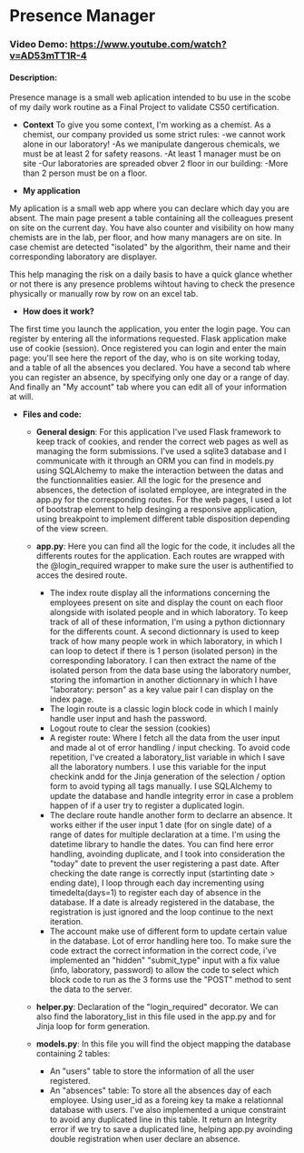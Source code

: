 # Presence Manager
### Video  Demo: https://www.youtube.com/watch?v=AD53mTT1R-4
#### Description:

Presence manage is a small web aplication intended to bu use in  the scobe of my daily work routine as a Final Project to validate CS50 certification.

- **Context**
To give you some context, I'm working as a chemist. As a chemist, our company provided us some strict rules: 
-we cannot work alone in  our laboratory! 
    -As we manipulate dangerous chemicals, we must be at least 2 for safety reasons.
-At least 1 manager must be on site
-Our laboratories are spreaded obver 2 floor in our building:
    -More than 2 person must be on a floor.

- **My application**

My aplication is a small web app where you can declare which day you are absent. The main page present a table containing all the colleagues present on site on the current day.
You have also counter and visibility on how many chemists are in the lab, per floor, and how many managers are on site. 
In case chemist are detected "isolated" by the algorithm, their name and their corresponding laboratory are displayer.

This help managing the risk on a daily basis to have a quick glance whether or not there is any presence problems wihtout having to check the presence physically or manually row by row on an excel tab.

- **How does it work?**

The first time you launch the application, you enter the login page. You can register by entering all the informations requested. Flask application make use of cookie (session).
Once registered you can login and enter the main page: you'll see here the report of the day, who is on site working today, and a table of all the absences you declared.
You have a second tab where you can register an absence, by specifying only one day or a range of day.
And finally an "My account" tab where you can edit all of your information at will.

- **Files and code:**

    - **General design**: For this application I've used Flask framework to keep track of cookies, and render the correct web pages as well as managing the form submissions. I've used a sqlite3 database and I communicate with it through an ORM you can find in models.py using SQLAlchemy to make the interaction between the datas and the functionnalities easier. All the logic  for the presence and absences, the detection of isolated employee, are integrated in the app.py for the corresponding routes. For the web pages, I used a lot of bootstrap element to help desinging a responsive application, using breakpoint to implement different table disposition depending of the view screen.
    
    - **app.py**: Here  you can find all the logic for the code, it includes all the differents routes for the application. Each routes are wrapped with the  @login_required wrapper to make sure the user is authentified to acces the desired route. 
        - The index route display all the informations concerning the employees present on site and display the count on each floor alongside with isolated people and in which laboratory. To keep track of all of these information, I'm using a python dictionnary for the differents count. A second dictionnary is used to keep track of how many people work in which laboratory, in which I can loop to detect if there is 1 person (isolated person) in the corresponding laboratory. I can then extract the name of the isolated person from the data base using the laboratory number, storing the infomartion in another dictionnary in which I have "laboratory: person" as a key value pair I can display on the index page.
        - The login route is a classic login block code in which I mainly handle user input and hash the password.
        - Logout route to clear the session (cookies)
        - A register route: Where I fetch all the data from the user input and made al ot of error handling / input checking. To avoid code repetition, I've created a laboratory_list variable in which I save all the laboratory numbers. I use this variable for the input checkink andd for the Jinja generation of the selection / option form to avoid typing all tags manually. I use SQLAlchemy to update the database and handle integrity error in case a problem happen of if a user try to register a duplicated login.
        - The declare route handle another form to declarre an absence. It works either if the user input 1 date (for on single date) of a range of dates for multiple declaration at a time. I'm using the datetime library to handle the dates. You can find here error handling, avoinding duplicate, and I took into consideration the "today" date to prevent the user registering a past date. After checking the date range is correctly input (startinting date > ending date), I loop through each day incrementing using timedelta(days=1) to register each day of absence in the database. If a date is already registered in the database, the registration is just ignored and the loop continue to the next iteration.
        - The account make use of different form to update certain value in the database. Lot of error handling here too. To make sure the code extract the correct information in the correct code, i've implemented an "hidden" "submit_type" input with a fix value (info, laboratory, password) to allow the code to select which block code to run as the 3 forms use the "POST" method to sent the data to the server.
          
    - **helper.py**: Declaration of the "login_required" decorator. We can also find the laboratory_list in this file used in the app.py and for Jinja loop for form generation.

    - **models.py**: In this file you will find the object mapping the database containing 2 tables:
        - An "users" table to store the information of all the user registered.
        - An "absences" table: To store all the absences day of each employee. Using user_id as a foreing key ta make a relationnal database with users. I've also implemented a unique constraint to avoid any duplicated line in this table.  It return an Integrity error if we try to save a duplicated line, helping app.py avoinding double registration when user declare an absence.

